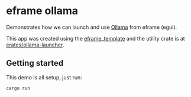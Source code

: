# eframe ollama

Demonstrates how we can launch and use [Ollama](https://ollama.com/) from eframe (egui).

This app was created using the [eframe_template](https://deps.rs/repo/github/emilk/eframe_template/) and the utility crate is at [crates/ollama-launcher](./crates/ollama-launcher).

## Getting started

This demo is all setup, just run:

```sh 
cargo run
```

